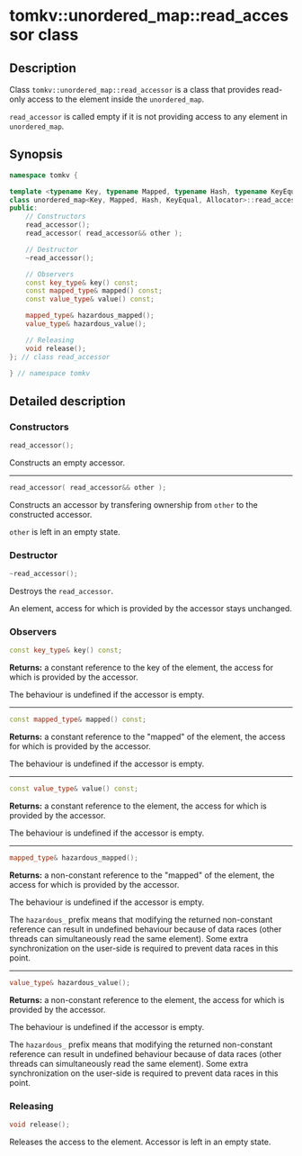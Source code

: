 
# tomkv::unordered_map::read_accessor class

## Description

Class `tomkv::unordered_map::read_accessor` is a class that provides read-only access to the element inside the `unordered_map`.

`read_accessor` is called empty if it is not providing access to any element in `unordered_map`.

## Synopsis

```cpp
namespace tomkv {

template <typename Key, typename Mapped, typename Hash, typename KeyEqual, typename Allocator>
class unordered_map<Key, Mapped, Hash, KeyEqual, Allocator>::read_accessor {
public:
    // Constructors
    read_accessor();
    read_accessor( read_accessor&& other );

    // Destructor
    ~read_accessor();

    // Observers
    const key_type& key() const;
    const mapped_type& mapped() const;
    const value_type& value() const;

    mapped_type& hazardous_mapped();
    value_type& hazardous_value();

    // Releasing
    void release();
}; // class read_accessor

} // namespace tomkv
```

## Detailed description

### Constructors

```cpp
read_accessor();
```

Constructs an empty accessor.

--------------------------------------------------------------

```cpp
read_accessor( read_accessor&& other );
```

Constructs an accessor by transfering ownership from `other` to the constructed accessor.

`other` is left in an empty state.

### Destructor

```cpp
~read_accessor();
```

Destroys the `read_accessor`.

An element, access for which is provided by the accessor stays unchanged.

### Observers

```cpp
const key_type& key() const;
```

**Returns:** a constant reference to the key of the element, the access for which is provided by the accessor.

The behaviour is undefined if the accessor is empty.

--------------------------------------------------------------

```cpp
const mapped_type& mapped() const;
```
**Returns:** a constant reference to the "mapped" of the element, the access for which is provided by the accessor.

The behaviour is undefined if the accessor is empty.

--------------------------------------------------------------

```cpp
const value_type& value() const;
```

**Returns:** a constant reference to the element, the access for which is provided by the accessor.

The behaviour is undefined if the accessor is empty.

--------------------------------------------------------------

```cpp
mapped_type& hazardous_mapped();
```

**Returns:** a non-constant reference to the "mapped" of the element, the access for which is provided by the accessor.

The behaviour is undefined if the accessor is empty.

The `hazardous_` prefix means that modifying the returned non-constant reference can result in undefined behaviour because of data races (other threads can simultaneously read the same element). Some extra synchronization on the user-side is required to prevent data races in this point.

--------------------------------------------------------------

```cpp
value_type& hazardous_value();
```

**Returns:** a non-constant reference to the element, the access for which is provided by the accessor.

The behaviour is undefined if the accessor is empty.

The `hazardous_` prefix means that modifying the returned non-constant reference can result in undefined behaviour because of data races (other threads can simultaneously read the same element). Some extra synchronization on the user-side is required to prevent data races in this point.

### Releasing

```cpp
void release();
```

Releases the access to the element. Accessor is left in an empty state.
